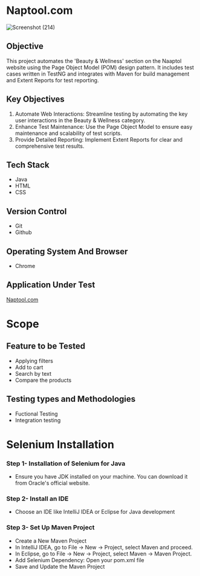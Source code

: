 # Naptool.com

![Screenshot (214)](https://github.com/user-attachments/assets/e3e2b46f-64d1-47dd-9b31-b26bd487832d)

## Objective
This project automates the 'Beauty & Wellness' section on the Naaptol website using the Page Object Model (POM) design pattern. It includes test cases written in TestNG and integrates with Maven for build management and Extent Reports for test reporting.

## Key Objectives
1. Automate Web Interactions: Streamline testing by automating the key user interactions in the Beauty & Wellness category.
2. Enhance Test Maintenance: Use the Page Object Model to ensure easy maintenance and scalability of test scripts.
3. Provide Detailed Reporting: Implement Extent Reports for clear and comprehensive test results.

## Tech Stack
 *  Java
 *  HTML
 *  CSS
## Version Control
 * Git
 * Github
## Operating System And Browser
 * Chrome
## Application Under Test
[Naptool.com](https://www.naaptol.com/)
# Scope
## Feature to be Tested
* Applying filters
* Add to cart
* Search by text
* Compare the products
## Testing types and Methodologies
* Fuctional Testing
* Integration testing
# Selenium Installation
### Step 1- Installation of Selenium for Java
* Ensure you have JDK installed on your machine. You can download it from Oracle's official website.
### Step 2- Install an IDE
* Choose an IDE like IntelliJ IDEA or Eclipse for Java development
### Step 3- Set Up Maven Project
+ Create a New Maven Project
+ In IntelliJ IDEA, go to File -> New -> Project, select Maven and proceed.
+ In Eclipse, go to File -> New -> Project, select Maven -> Maven Project.
+ Add Selenium Dependency: Open your pom.xml file
+ Save and Update the Maven Project
   
